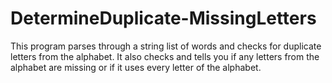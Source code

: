 # DetermineDuplicate-MissingLetters
This program parses through a string list of words and checks for duplicate letters from the alphabet. It also checks and tells you if any letters from the alphabet are missing or if it uses every letter of the alphabet. 
